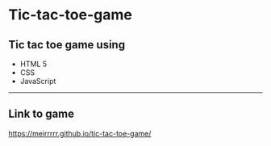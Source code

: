 # Tic-tac-toe-game
## Tic tac toe game using
* HTML 5
* CSS
* JavaScript
---
## Link to game
https://meirrrrr.github.io/tic-tac-toe-game/ 

